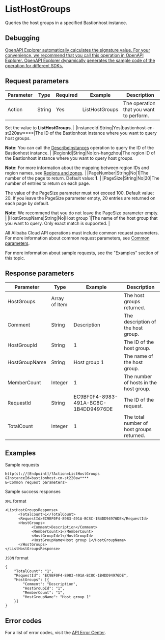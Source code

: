 # ListHostGroups

Queries the host groups in a specified Bastionhost instance.

## Debugging

[OpenAPI Explorer automatically calculates the signature value. For your convenience, we recommend that you call this operation in OpenAPI Explorer. OpenAPI Explorer dynamically generates the sample code of the operation for different SDKs.](https://api.aliyun.com/#product=Yundun-bastionhost&api=ListHostGroups&type=RPC&version=2019-12-09)

## Request parameters

|Parameter|Type|Required|Example|Description|
|---------|----|--------|-------|-----------|
|Action|String|Yes|ListHostGroups|The operation that you want to perform.

 Set the value to **ListHostGroups**. |
|InstanceId|String|Yes|bastionhost-cn-st220aw\*\*\*\*|The ID of the Bastionhost instance where you want to query host groups.

 **Note:** You can call the [DescribeInstances](~~153281~~) operation to query the ID of the Bastionhost instance. |
|RegionId|String|No|cn-hangzhou|The region ID of the Bastionhost instance where you want to query host groups.

 **Note:** For more information about the mapping between region IDs and region names, see [Regions and zones](~~40654~~). |
|PageNumber|String|No|1|The number of the page to return. Default value: **1**. |
|PageSize|String|No|20|The number of entries to return on each page.

 The value of the PageSize parameter must not exceed 100. Default value: 20. If you leave the PageSize parameter empty, 20 entries are returned on each page by default.

 **Note:** We recommend that you do not leave the PageSize parameter empty. |
|HostGroupName|String|No|Host group 1|The name of the host group that you want to query. Only exact match is supported. |

All Alibaba Cloud API operations must include common request parameters. For more information about common request parameters, see [Common parameters](~~148139~~).

For more information about sample requests, see the "Examples" section of this topic.

## Response parameters

|Parameter|Type|Example|Description|
|---------|----|-------|-----------|
|HostGroups|Array of Item| |The host groups returned. |
|Comment|String|Description|The description of the host group. |
|HostGroupId|String|1|The ID of the host group. |
|HostGroupName|String|Host group 1|The name of the host group. |
|MemberCount|Integer|1|The number of hosts in the host group. |
|RequestId|String|EC9BF0F4-8983-491A-BC8C-1B4DD94976DE|The ID of the request. |
|TotalCount|Integer|1|The total number of host groups returned. |

## Examples

Sample requests

```
http(s)://[Endpoint]/?Action=ListHostGroups
&InstanceId=bastionhost-cn-st220aw****
&<Common request parameters>
```

Sample success responses

`XML` format

```
<ListHostGroupsResponse>
      <TotalCount>1</TotalCount>
      <RequestId>EC9BF0F4-8983-491A-BC8C-1B4DD94976DE</RequestId>
      <HostGroups>
            <Comment>Description</Comment>
            <MemberCount>1</MemberCount>
            <HostGroupId>1</HostGroupId>
            <HostGroupName>Host group 1</HostGroupName>
      </HostGroups>
</ListHostGroupsResponse>
```

`JSON` format

```
{
	"TotalCount": "1",
	"RequestId": "EC9BF0F4-8983-491A-BC8C-1B4DD94976DE",
	"HostGroups": [{
		"Comment": "Description",
		"HostGroupId": "1",
		"MemberCount": "1",
		"HostGroupName": "Host group 1"
	}]
}
```

## Error codes

For a list of error codes, visit the [API Error Center](https://error-center.alibabacloud.com/status/product/Yundun-bastionhost).

